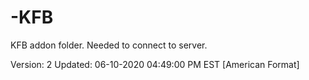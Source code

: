 # -KFB
KFB addon folder. Needed to connect to server.


Version: 2
Updated: 06-10-2020 04:49:00 PM EST [American Format]

